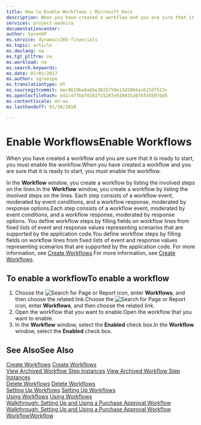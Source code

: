```yaml
---
title: How to Enable Workflows | Microsoft Docs
description: When you have created a workflow and you are sure that it is ready to start, you must enable the workflow.
services: project-madeira
documentationcenter: 
author: SorenGP
ms.service: dynamics365-financials
ms.topic: article
ms.devlang: na
ms.tgt_pltfrm: na
ms.workload: na
ms.search.keywords: 
ms.date: 07/01/2017
ms.author: sgroespe
ms.translationtype: HT
ms.sourcegitcommit: bec0619be0a65e3625759e13d2866ac615d7513c
ms.openlocfilehash: e41c47fbbf8102f15207e9108352074f45597dd5
ms.contentlocale: en-au
ms.lasthandoff: 01/30/2018

---
```

# <a name="enable-workflows"></a><span data-ttu-id="b83e7-103">Enable Workflows</span><span class="sxs-lookup"><span data-stu-id="b83e7-103">Enable Workflows</span></span>
<span data-ttu-id="b83e7-104">When you have created a workflow and you are sure that it is ready to start, you must enable the workflow.</span><span class="sxs-lookup"><span data-stu-id="b83e7-104">When you have created a workflow and you are sure that it is ready to start, you must enable the workflow.</span></span>  

 <span data-ttu-id="b83e7-105">In the **Workflow** window, you create a workflow by listing the involved steps on the lines.</span><span class="sxs-lookup"><span data-stu-id="b83e7-105">In the **Workflow** window, you create a workflow by listing the involved steps on the lines.</span></span> <span data-ttu-id="b83e7-106">Each step consists of a workflow event, moderated by event conditions, and a workflow response, moderated by response options.</span><span class="sxs-lookup"><span data-stu-id="b83e7-106">Each step consists of a workflow event, moderated by event conditions, and a workflow response, moderated by response options.</span></span> <span data-ttu-id="b83e7-107">You define workflow steps by filling fields on workflow lines from fixed lists of event and response values representing scenarios that are supported by the application code.</span><span class="sxs-lookup"><span data-stu-id="b83e7-107">You define workflow steps by filling fields on workflow lines from fixed lists of event and response values representing scenarios that are supported by the application code.</span></span> <span data-ttu-id="b83e7-108">For more information, see [Create Workflows](across-how-to-create-workflows.md).</span><span class="sxs-lookup"><span data-stu-id="b83e7-108">For more information, see [Create Workflows](across-how-to-create-workflows.md).</span></span>  

## <a name="to-enable-a-workflow"></a><span data-ttu-id="b83e7-109">To enable a workflow</span><span class="sxs-lookup"><span data-stu-id="b83e7-109">To enable a workflow</span></span>  
1.  <span data-ttu-id="b83e7-110">Choose the ![Search for Page or Report](media/ui-search/search_small.png "Search for Page or Report icon") icon, enter **Workflows**, and then choose the related link.</span><span class="sxs-lookup"><span data-stu-id="b83e7-110">Choose the ![Search for Page or Report](media/ui-search/search_small.png "Search for Page or Report icon") icon, enter **Workflows**, and then choose the related link.</span></span>  
2.  <span data-ttu-id="b83e7-111">Open the workflow that you want to enable.</span><span class="sxs-lookup"><span data-stu-id="b83e7-111">Open the workflow that you want to enable.</span></span>  
3.  <span data-ttu-id="b83e7-112">In the **Workflow** window, select the **Enabled** check box.</span><span class="sxs-lookup"><span data-stu-id="b83e7-112">In the **Workflow** window, select the **Enabled** check box.</span></span>  

## <a name="see-also"></a><span data-ttu-id="b83e7-113">See Also</span><span class="sxs-lookup"><span data-stu-id="b83e7-113">See Also</span></span>  
 <span data-ttu-id="b83e7-114">[Create Workflows](across-how-to-create-workflows.md) </span><span class="sxs-lookup"><span data-stu-id="b83e7-114">[Create Workflows](across-how-to-create-workflows.md) </span></span>  
 <span data-ttu-id="b83e7-115">[View Archived Workflow Step Instances](across-how-to-view-archived-workflow-step-instances.md) </span><span class="sxs-lookup"><span data-stu-id="b83e7-115">[View Archived Workflow Step Instances](across-how-to-view-archived-workflow-step-instances.md) </span></span>  
 <span data-ttu-id="b83e7-116">[Delete Workflows](across-how-to-delete-workflows.md) </span><span class="sxs-lookup"><span data-stu-id="b83e7-116">[Delete Workflows](across-how-to-delete-workflows.md) </span></span>  
 <span data-ttu-id="b83e7-117">[Setting Up Workflows](across-set-up-workflows.md) </span><span class="sxs-lookup"><span data-stu-id="b83e7-117">[Setting Up Workflows](across-set-up-workflows.md) </span></span>  
 <span data-ttu-id="b83e7-118">[Using Workflows](across-use-workflows.md) </span><span class="sxs-lookup"><span data-stu-id="b83e7-118">[Using Workflows](across-use-workflows.md) </span></span>  
 <span data-ttu-id="b83e7-119">[Walkthrough: Setting Up and Using a Purchase Approval Workflow](walkthrough-setting-up-and-using-a-purchase-approval-workflow.md) </span><span class="sxs-lookup"><span data-stu-id="b83e7-119">[Walkthrough: Setting Up and Using a Purchase Approval Workflow](walkthrough-setting-up-and-using-a-purchase-approval-workflow.md) </span></span>  
 [<span data-ttu-id="b83e7-120">Workflow</span><span class="sxs-lookup"><span data-stu-id="b83e7-120">Workflow</span></span>](across-workflow.md)   

